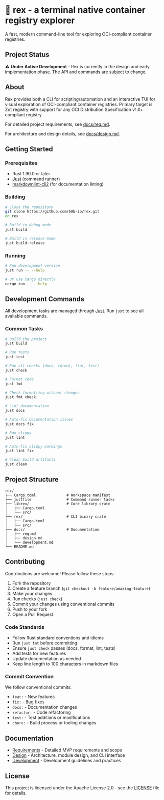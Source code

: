 # 🔭 rex - a terminal native container registry explorer

A fast, modern command-line tool for exploring OCI-compliant container
registries.

## Project Status

⚠️ **Under Active Development** - Rex is currently in the design and early
implementation phase. The API and commands are subject to change.

## About

Rex provides both a CLI for scripting/automation and an interactive TUI for
visual exploration of OCI-compliant container registries. Primary target is
Zot registry with support for any OCI Distribution Specification v1.0+
compliant registry.

For detailed project requirements, see [docs/req.md](docs/req.md).

For architecture and design details, see [docs/design.md](docs/design.md).

## Getting Started

### Prerequisites

- Rust 1.90.0 or later
- [Just](https://github.com/casey/just) (command runner)
- [markdownlint-cli2](https://github.com/DavidAnson/markdownlint-cli2) (for
  documentation linting)

### Building

```bash
# Clone the repository
git clone https://github.com/b0b-io/rex.git
cd rex

# Build in debug mode
just build

# Build in release mode
just build-release
```

### Running

```bash
# Run development version
just run -- --help

# Or use cargo directly
cargo run -- --help
```

## Development Commands

All development tasks are managed through [Just](https://github.com/casey/just).
Run `just` to see all available commands.

### Common Tasks

```bash
# Build the project
just build

# Run tests
just test

# Run all checks (docs, format, lint, test)
just check

# Format code
just fmt

# Check formatting without changes
just fmt check

# Lint documentation
just docs

# Auto-fix documentation issues
just docs fix

# Run clippy
just lint

# Auto-fix clippy warnings
just lint fix

# Clean build artifacts
just clean
```

## Project Structure

```text
rex/
├── Cargo.toml              # Workspace manifest
├── justfile                # Command runner tasks
├── librex/                 # Core library crate
│   ├── Cargo.toml
│   └── src/
├── rex/                    # CLI binary crate
│   ├── Cargo.toml
│   └── src/
├── docs/                   # Documentation
│   ├── req.md
│   ├── design.md
│   └── development.md
└── README.md
```

## Contributing

Contributions are welcome! Please follow these steps:

1. Fork the repository
2. Create a feature branch (`git checkout -b feature/amazing-feature`)
3. Make your changes
4. Run checks (`just check`)
5. Commit your changes using conventional commits
6. Push to your fork
7. Open a Pull Request

### Code Standards

- Follow Rust standard conventions and idioms
- Run `just fmt` before committing
- Ensure `just check` passes (docs, format, lint, tests)
- Add tests for new features
- Update documentation as needed
- Keep line length to 100 characters in markdown files

### Commit Convention

We follow conventional commits:

- `feat:` - New features
- `fix:` - Bug fixes
- `docs:` - Documentation changes
- `refactor:` - Code refactoring
- `test:` - Test additions or modifications
- `chore:` - Build process or tooling changes

## Documentation

- [Requirements](docs/req.md) - Detailed MVP requirements and scope
- [Design](docs/design.md) - Architecture, module design, and CLI interface
- [Development](docs/development.md) - Development guidelines and practices

## License

This project is licensed under the Apache License 2.0 - see the
[LICENSE](LICENSE) file for details.
